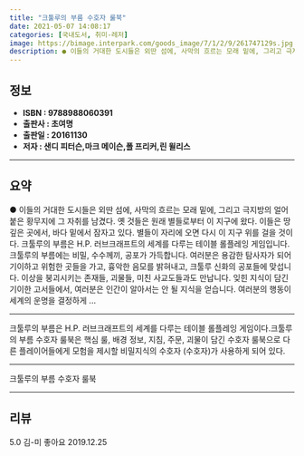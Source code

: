 ```yaml
---
title: "크툴루의 부름 수호자 룰북"
date: 2021-05-07 14:08:17
categories: [국내도서, 취미-레저]
image: https://bimage.interpark.com/goods_image/7/1/2/9/261747129s.jpg
description: ● 이들의 거대한 도시들은 외딴 섬에, 사막의 흐르는 모래 밑에, 그리고 극지방의 얼어붙은 황무지에 그 자취를 남겼다. 옛 것들은 원래 별들로부터 이 지구에 왔다. 이들은 땅 깊은 곳에서, 바다 밑에서 잠자고 있다. 별들이 자리에 오면 다시 이 지구 위를 걸을 것이다. 크툴루의 부름은
---
```


## **정보**

- **ISBN : 9788988060391**
- **출판사 : 초여명**
- **출판일 : 20161130**
- **저자 : 샌디 피터슨,마크 메이슨,폴 프리커,린 윌리스**

------



## **요약**

●  이들의 거대한 도시들은 외딴 섬에, 사막의 흐르는 모래 밑에, 그리고 극지방의 얼어붙은 황무지에 그 자취를 남겼다. 옛 것들은 원래 별들로부터 이 지구에 왔다. 이들은 땅 깊은 곳에서, 바다 밑에서 잠자고 있다. 별들이 자리에 오면 다시 이 지구 위를 걸을 것이다. 크툴루의 부름은 H.P. 러브크래프트의 세계를 다루는 테이블 롤플레잉 게임입니다. 크툴루의 부름에는 비밀, 수수께끼, 공포가 가득합니다. 여러분은 용감한 탐사자가 되어 기이하고 위험한 곳들을 가고, 흉악한 음모를 밝혀내고, 크툴루 신화의 공포들에 맞섭니다. 이상을 붕괴시키는 존재들, 괴물들, 미친 사교도들과도 만납니다. 잊힌 지식이 담긴 기이한 고서들에서, 여러분은 인간이 알아서는 안 될 지식을 얻습니다. 여러분의 행동이 세계의 운명을 결정하게 ...

------

크툴루의 부름은 H.P. 러브크래프트의 세계를 다루는 테이블 롤플레잉 게임이다.크툴루의 부름 수호자 룰북은 핵심 룰, 배경 정보, 지침, 주문, 괴물이 담긴 수호자 룰북으로 다른 플레이어들에게 모험을 제시할 비밀지식의 수호자 (수호자)가 사용하게 되어 있다.

------


크툴루의 부름 수호자 룰북 

------


## **리뷰** 

5.0 김-미 좋아요 2019.12.25 <br/>